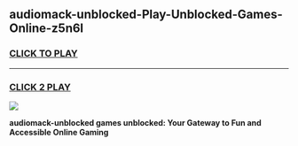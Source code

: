 
## audiomack-unblocked-Play-Unblocked-Games-Online-z5n6l
<h3>
<a href="https://premium76.site?title=audiomack-unblocked&ref=25A">CLICK TO PLAY</a></h3>
<hr>

<h3>
<a href="https://premium76.site?title=audiomack-unblocked&ref=25A">CLICK 2 PLAY</a>
  
</h3>

<a href="https://premium76.site?title=audiomack-unblocked&ref=25A"><img src="https://clearcache.store/games.png"></a>


**audiomack-unblocked games unblocked: Your Gateway to Fun and Accessible Online Gaming**
